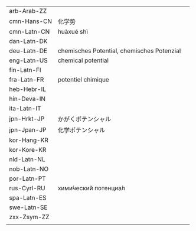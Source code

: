 | | | |
|-|-|-|
| arb-Arab-ZZ |  |  |
| cmn-Hans-CN | 化学势 |  |
| cmn-Latn-CN | huàxué shì |  |
| dan-Latn-DK |  |  |
| deu-Latn-DE | chemisches Potential, chemisches Potenzial |  |
| eng-Latn-US | chemical potential |  |
| fin-Latn-FI |  |  |
| fra-Latn-FR | potentiel chimique |  |
| heb-Hebr-IL |  |  |
| hin-Deva-IN |  |  |
| ita-Latn-IT |  |  |
| jpn-Hrkt-JP | かがくポテンシャル |  |
| jpn-Jpan-JP | 化学ポテンシャル |  |
| kor-Hang-KR |  |  |
| kor-Kore-KR |  |  |
| nld-Latn-NL |  |  |
| nob-Latn-NO |  |  |
| por-Latn-PT |  |  |
| rus-Cyrl-RU | хими́ческий потенциа́л |  |
| spa-Latn-ES |  |  |
| swe-Latn-SE |  |  |
| zxx-Zsym-ZZ |  |  |
|  |  |  |